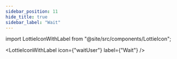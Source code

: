 ```yaml
---
sidebar_position: 11
hide_title: true
sidebar_label: "Wait"
---
```


import LottieIconWithLabel from "@site/src/components/LottieIcon";

<LottieIconWithLabel icon={"waitUser"} label={"Wait"} />
